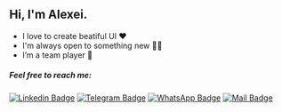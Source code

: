 ## Hi, I'm Alexei.

- I love to create beatiful UI :heart:
- I'm always open to something new :student:
- I’m a team player :handshake:

##### Feel free to reach me:
[![Linkedin Badge](https://img.shields.io/badge/alexei_ovchinnikov-blue?style=flat-square&logo=linkedin&labelColor=blue)](https://www.linkedin.com/in/alex-ovchinnikof/ "Connect on LinkedIn")
[![Telegram Badge](https://img.shields.io/badge/gwyn_developer-gray?style=flat-square&logo=telegram&logoColor=white)](https://t.me/gwyn_developer)
[![WhatsApp Badge](https://img.shields.io/badge/gwyn_developer?style=flat-square&logo=whatsapp&logoColor=white)](https://wa.me/gwyn_developer)
[![Mail Badge](https://img.shields.io/badge/ovao89@mail.ru-c14438?style=flat-square&logo=mail.ru&logoColor=white&link=mailto:ovao89@mail.ru&color=blue)](mailto:ovao89@mail.ru)

